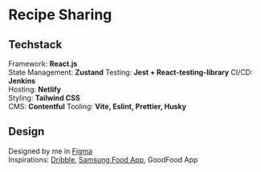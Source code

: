 # Recipe Sharing

## Techstack

Framework: **React.js**  
State Management: **Zustand**
Testing: **Jest + React-testing-library**
CI/CD: **Jenkins**  
Hosting: **Netlify**  
Styling: **Tailwind CSS**  
CMS: **Contentful**
Tooling: **Vite, Eslint, Prettier, Husky**

## Design

Designed by me in <a href="https://www.figma.com/design/Ga0wdBz8ZhYcxGvsxeSLbn/Recipe-Sharing?node-id=3-3&t=nBdcEBSb80EnMR9A-1">Figma</a>  
Inspirations: <a href="https://dribbble.com/dreamz89/collections/7159812-RecipeSharing">Dribble</a>, <a href="https://app.samsungfood.com/">Samsung Food App</a>, GoodFood App
